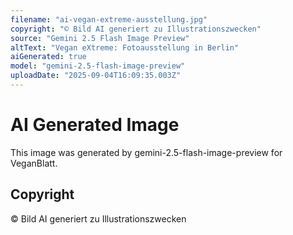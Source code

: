 ```yaml
---
filename: "ai-vegan-extreme-ausstellung.jpg"
copyright: "© Bild AI generiert zu Illustrationszwecken"
source: "Gemini 2.5 Flash Image Preview"
altText: "Vegan eXtreme: Fotoausstellung in Berlin"
aiGenerated: true
model: "gemini-2.5-flash-image-preview"
uploadDate: "2025-09-04T16:09:35.003Z"
---
```


# AI Generated Image

This image was generated by gemini-2.5-flash-image-preview for VeganBlatt.

## Copyright
© Bild AI generiert zu Illustrationszwecken
